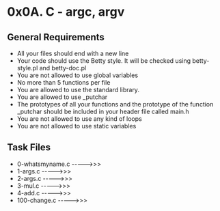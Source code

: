 # 0x0A. C - argc, argv

## General Requirements

* All your files should end with a new line
* Your code should use the Betty style. It will be checked using betty-style.pl and betty-doc.pl
* You are not allowed to use global variables
* No more than 5 functions per file
* You are allowed to use the standard library. 
* You are allowed to use _putchar
* The prototypes of all your functions and the prototype of the function _putchar should be included in your header file called main.h
* You are not allowed to use any kind of loops
* You are not allowed to use static variables

## Task Files

* 0-whatsmyname.c ----->>>
* 1-args.c ----->>>
* 2-args.c ----->>>
* 3-mul.c ----->>>
* 4-add.c ----->>>
* 100-change.c ----->>>
